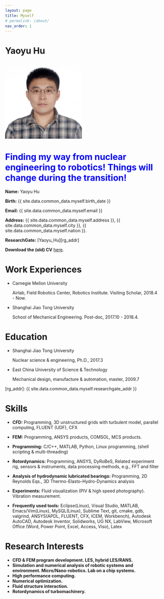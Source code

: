```yaml
---
layout: page
title: Myself
# permalink: /about/
nav_order: 1
---
```


# Yaoyu Hu #

<img src="Resources/Me01.JPG" alt="My portrait image." style="width:250px">

<h1><font color="blue">Finding my way from nuclear engineering to robotics! Things will change during the transition!</font></h1>

**Name:** Yaoyu Hu

**Birth:** {{ site.data.common_data.myself.birth_date }}

**Email:** {{ site.data.common_data.myself.email }}

**Address:** {{ site.data.common_data.myself.address }}, {{ site.data.common_data.myself.city }}, {{ site.data.common_data.myself.nation }}.

**ResearchGate:** [Yaoyu_Hu][rg_addr]

**Download the (old) CV** [here]({{site.baseurl}}/Resources/CV/YaoyuHu-CV-20170806.pdf).

# Work Experiences #

*	Carnegie Mellon University
	
	Airlab, Field Robotics Center, Robotics Institute.
	Visiting Scholar, 2018.4 - Now.

*	Shanghai Jiao Tong University

	School of Mechanical Engineering. 
	Post-doc, 2017.10 - 2018.4.

# Education #

*   Shanghai Jiao Tong University

	Nuclear science & engineering, Ph.D., 2017.3

*	East China University of Science & Technology

	Mechanical design, manufacture & automation, master, 2009.7

[rg_addr]: {{ site.data.common_data.myself.researchgate_addr }}

# Skills #

* **CFD:** Programming, 3D unstructured grids with turbulent model, parallel computing, FLUENT (UDF), CFX

* **FEM:** Programming, ANSYS products, COMSOL, MCS products.

* **Programming:** C/C++, MATLAB, Python, Linux programming, (shell scripting & multi-threading)

* **Rotordynamics:** Programming, ANSYS, DyRoBeS, Related experiment rig, sensors & instruments, data processing methods, e.g., FFT and filter

* **Analysis of hydrodynamic lubricated bearings:** Programming, 2D Reynolds Eqs., 3D Thermo-Elasto-Hydro-Dynamics analysis

* **Experiments:** Fluid visualization (PIV & high speed photography). Vibration measurement.

* **Frequently used tools:** Eclipse(Linux), Visual Studio, MATLAB, Emacs/Vim(Linux), MySQL(Linux), Sublime Text, git, cmake, gdb, valgrind, ANSYS(APDL, FLUENT, CFX, ICEM, Workbench), Autodesk AutoCAD, Autodesk Inventor, Solidworks, UG NX, LabView, Microsoft Office (Word, Power Point, Excel, Access, Viso), Latex

# Research Interests #

* **CFD & FEM program development. LES, hybrid LES/RANS.**
* **Simulation and numerical analysis of robotic systems and environment. Micro/Nano-robotics. Lab on a chip systems.**
* **High performance computing.**
* **Numerical optimization.**
* **Fluid structure interaction.**
* **Rotordynamics of turbomachinery.**
